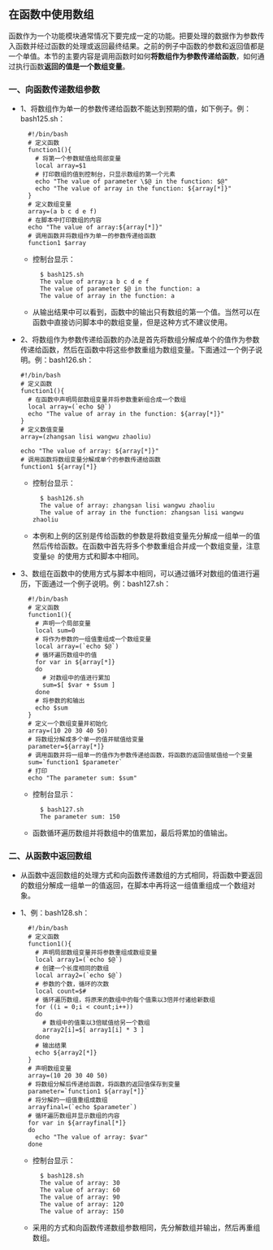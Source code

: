 ## 在函数中使用数组

函数作为一个功能模块通常情况下要完成一定的功能。把要处理的数据作为参数传入函数并经过函数的处理或返回最终结果。之前的例子中函数的参数和返回值都是一个单值。本节的主要内容是调用函数时如何**将数组作为参数传递给函数**，如何通过执行函数**返回的值是一个数组变量**。

### 一、向函数传递数组参数
* 1、将数组作为单一的参数传递给函数不能达到预期的值，如下例子。例：bash125.sh：

        #!/bin/bash
        # 定义函数
        function1(){
          # 将第一个参数赋值给局部变量
          local array=$1
          # 打印数组的值到控制台，只显示数组的第一个元素
          echo "The value of parameter \$@ in the function: $@"
          echo "The value of array in the function: ${array[*]}"
        }
        # 定义数组变量
        array=(a b c d e f)
        # 在脚本中打印数组的内容
        echo "The value of array:${array[*]}"
        # 调用函数并将数组作为单一的参数传递给函数
        function1 $array

  * 控制台显示：

          $ bash125.sh
          The value of array:a b c d e f
          The value of parameter $@ in the function: a
          The value of array in the function: a

  * 从输出结果中可以看到，函数中的输出只有数组的第一个值。当然可以在函数中直接访问脚本中的数组变量，但是这种方式不建议使用。

* 2、将数组作为参数传递给函数的办法是首先将数组分解成单个的值作为参数传递给函数，然后在函数中将这些参数重组为数组变量。下面通过一个例子说明。例：bash126.sh：

      #!/bin/bash
      # 定义函数
      function1(){
        # 在函数中声明局部数组变量并将参数重新组合成一个数组
        local array=(`echo $@`)
        echo "The value of array in the function: ${array[*]}"
      }
      # 定义数值变量
      array=(zhangsan lisi wangwu zhaoliu)

      echo "The value of array: ${array[*]}"
      # 调用函数将数组变量分解成单个的参数传递给函数
      function1 ${array[*]}

  * 控制台显示：

          $ bash126.sh
          The value of array: zhangsan lisi wangwu zhaoliu
          The value of array in the function: zhangsan lisi wangwu zhaoliu

   * 本例和上例的区别是传给函数的参数是将数组变量先分解成一组单一的值然后传给函数。在函数中首先将多个参数重组合并成一个数组变量，注意变量`$@ `的使用方式和脚本中相同。
* 3、数组在函数中的使用方式与脚本中相同，可以通过循环对数组的值进行遍历，下面通过一个例子说明。例：bash127.sh：  

        #!/bin/bash
        # 定义函数
        function1(){
          # 声明一个局部变量
          local sum=0
          # 将作为参数的一组值重组成一个数组变量
          local array=(`echo $@`)
          # 循环遍历数组中的值
          for var in ${array[*]}
          do
            # 对数组中的值进行累加
            sum=$[ $var + $sum ]
          done
          # 将参数的和输出
          echo $sum
        }
        # 定义一个数组变量并初始化
        array=(10 20 30 40 50)
        # 将数组分解成多个单一的值并赋值给变量
        parameter=${array[*]}
        # 调用函数并将一组单一的值作为参数传递给函数，将函数的返回值赋值给一个变量
        sum=`function1 $parameter`
        # 打印
        echo "The parameter sum: $sum"

  * 控制台显示：
  
          $ bash127.sh
          The parameter sum: 150

  * 函数循环遍历数组并将数组中的值累加，最后将累加的值输出。
  
### 二、从函数中返回数组
* 从函数中返回数组的处理方式和向函数传递数组的方式相同，将函数中要返回的数组分解成一组单一的值返回，在脚本中再将这一组值重组成一个数组对象。

* 1、例：bash128.sh：

        #!/bin/bash
        # 定义函数
        function1(){
          # 声明局部数组变量并将参数重组成数组变量
          local array1=(`echo $@`)
          # 创建一个长度相同的数组
          local array2=(`echo $@`)
          # 参数的个数，循环的次数
          local count=$#
          # 循环遍历数组，将原来的数组中的每个值乘以3倍并付诸给新数组
          for ((i = 0;i < count;i++))
          do
            # 数组中的值乘以3倍赋值给另一个数组
            array2[i]=$[ array1[i] * 3 ]
          done    
          # 输出结果
          echo ${array2[*]}
        }
        # 声明数组变量
        array=(10 20 30 40 50)
        # 将数组分解后传递给函数，将函数的返回值保存到变量
        parameter=`function1 ${array[*]}`
        # 将分解的一组值重组成数组
        arrayfinal=(`echo $parameter`)
        # 循环遍历数组并显示数组的内容
        for var in ${arrayfinal[*]}
        do
          echo "The value of array: $var"
        done

  * 控制台显示：
  
          $ bash128.sh
          The value of array: 30
          The value of array: 60
          The value of array: 90
          The value of array: 120
          The value of array: 150

  * 采用的方式和向函数传递数组参数相同，先分解数组并输出，然后再重组数组。
